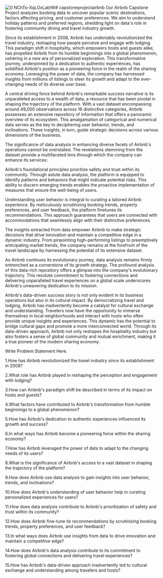 ![0 NChTo-XqLOxLabIW](https://github.com/satyamkumarsengar/Capstone-Project-1_AirBnBb-Bookings-Analysis/assets/138119881/a7258ae2-a2af-42d7-a5e5-f261c9c59c54)# capstoneprojectairbnb
Our Airbnb Capstone Project analyzes booking data to uncover popular scenic destinations, factors affecting pricing, and customer preferences. We aim to understand holiday patterns and preferred regions, shedding light on data's role in fostering community dining and travel industry growth.


Since its establishment in 2008, Airbnb has undeniably revolutionized the travel industry, reshaping how people perceive and engage with lodging. This paradigm shift in hospitality, which empowers hosts and guests alike, has propelled Airbnb from its humble beginnings into a global phenomenon, ushering in a new era of personalized exploration. This transformative journey, underpinned by a dedication to authentic experiences, has solidified Airbnb's position as a pioneering force in the realm of the sharing economy. Leveraging the power of data, the company has harnessed insights from millions of listings to steer its growth and adapt to the ever-changing needs of its diverse user base.

A central driving force behind Airbnb's remarkable success narrative is its unparalleled access to a wealth of data, a resource that has been pivotal in shaping the trajectory of the platform. With a vast dataset encompassing around 49,000 observations across 16 distinctive categories, Airbnb possesses an extensive repository of information that offers a panoramic overview of its ecosystem. This amalgamation of categorical and numerical data serves as the key to deciphering user behavior, trends, and inclinations. These insights, in turn, guide strategic decisions across various dimensions of the business.

The significance of data analysis in enhancing diverse facets of Airbnb's operations cannot be overstated. The revelations stemming from the dataset provide a multifaceted lens through which the company can enhance its services:

Airbnb's foundational principles prioritize safety and trust within its community. Through astute data analysis, the platform is equipped to identify patterns and behaviors that might indicate potential risks. This ability to discern emerging trends enables the proactive implementation of measures that ensure the well-being of users.

Understanding user behavior is integral to curating a tailored Airbnb experience. By meticulously scrutinizing booking trends, property preferences, and user feedback, the platform finetunes its recommendations. This approach guarantees that users are connected with accommodations that seamlessly align with their distinctive preferences.

The insights extracted from data empower Airbnb to make strategic decisions that drive innovation and maintain a competitive edge in a dynamic industry. From pinpointing high-performing listings to preemptively anticipating market trends, the company remains at the forefront of the travel landscape by harnessing the potential of its extensive dataset.

As Airbnb continues its evolutionary journey, data analysis remains firmly entrenched as a cornerstone of its growth strategy. The profound analysis of this data-rich repository offers a glimpse into the company's evolutionary trajectory. This resolute commitment to fostering connections and delivering unparalleled travel experiences on a global scale underscores Airbnb's unwavering dedication to its mission.

Airbnb's data-driven success story is not only evident in its business operations but also in its cultural impact. By democratizing travel and lodging, Airbnb has inadvertently become a catalyst for cultural exchange and understanding. Travelers now have the opportunity to immerse themselves in local neighborhoods and interact with hosts who often provide unique insights and experiences. This dynamic has the potential to bridge cultural gaps and promote a more interconnected world. Through its data-driven approach, Airbnb not only reshapes the hospitality industry but also fosters a sense of global community and mutual enrichment, making it a true pioneer of the modern sharing economy.




Write Problem Statement Here.

1.How has Airbnb revolutionized the travel industry since its establishment in 2008?

2.What role has Airbnb played in reshaping the perception and engagement with lodging?

3.How can Airbnb's paradigm shift be described in terms of its impact on hosts and guests?

4.What factors have contributed to Airbnb's transformation from humble beginnings to a global phenomenon?

5.How has Airbnb's dedication to authentic experiences influenced its growth and success?

6.In what ways has Airbnb become a pioneering force within the sharing economy?

7.How has Airbnb leveraged the power of data to adapt to the changing needs of its users?

8.What is the significance of Airbnb's access to a vast dataset in shaping the trajectory of the platform?

9.How does Airbnb use data analysis to gain insights into user behavior, trends, and inclinations?

10.How does Airbnb's understanding of user behavior help in curating personalized experiences for users?

11.How does data analysis contribute to Airbnb's prioritization of safety and trust within its community?

12.How does Airbnb fine-tune its recommendations by scrutinizing booking trends, property preferences, and user feedback?

13.In what ways does Airbnb use insights from data to drive innovation and maintain a competitive edge?

14.How does Airbnb's data analysis contribute to its commitment to fostering global connections and delivering travel experiences?

15.How has Airbnb's data-driven approach inadvertently led to cultural exchange and understanding among travelers and hosts?

